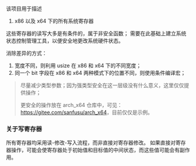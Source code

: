 该项目用于描述

1. x86 以及 x64 下的所有系统寄存器

这些寄存器的读写大多是有条件的，属于非安全函数； 需要在此基础上建立系统状态控制管理工具，以便安全地更改系统硬件状态。

消除差异的方式：

1. 宽度不同，则利用 usize 在 x86 和 x64 下的不同宽度；
2. 同一个 bit 字段在 x86 和 x64 两种模式下的位置不同，则使用条件编译宏；

> 尽量减少类型参数；因为强类型安全在这一层级没有什么意义，这里仅仅提供操作；
> 
> 更安全的操作放在 arch_x64 仓库中，可见：<https://gitee.com/sanfusu/arch_x64>，目前仅仅是示例。

### 关于写寄存器

所有寄存器均采用读-修改-写入流程，而非直接对寄存器修改。
如果直接对寄存器操作，可能会使寄存器处于初始值和目标值的中间状态，而这些值可能会有副作用。
